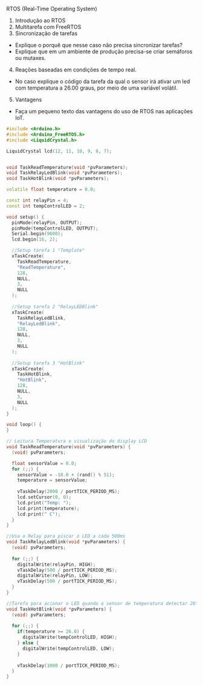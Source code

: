 RTOS (Real-Time Operating System)

1. Introdução ao RTOS
2. Multitarefa com FreeRTOS
3. Sincronização de tarefas
- Explique o porquê que nesse caso não precisa sincronizar tarefas?
- Explique que em um ambiente de produção precisa-se criar semáforos
ou mutaxes.
4. Reações baseadas em condições de tempo real.
- No caso explique o código da tarefa da qual o sensor irá ativar um led
com temperatura a 26.00 graus, por meio de uma variável volátil.
5. Vantagens
- Faça um pequeno texto das vantagens do uso de RTOS nas aplicações
IoT.

```c++
#include <Arduino.h>
#include <Arduino_FreeRTOS.h>
#include <LiquidCrystal.h>

LiquidCrystal lcd(12, 11, 10, 9, 8, 7);


void TaskReadTemperature(void *pvParameters);
void TaskRelayLedBlink(void *pvParameters);
void TaskHotBlink(void *pvParameters);

volatile float temperature = 0.0;

const int relayPin = 4;
const int tempControlLED = 2;

void setup() {
  pinMode(relayPin, OUTPUT);
  pinMode(tempControlLED, OUTPUT);
  Serial.begin(9600);
  lcd.begin(16, 2);

  //Setup tarefa 1 "Template"
  xTaskCreate(
    TaskReadTemperature,
    "ReadTemperature",
    128,
    NULL,
    3,
    NULL
  );
  
  //Setup tarefa 2 "RelayLEDBlink"
  xTaskCreate(
    TaskRelayLedBlink,
    "RelayLedBlink",
    128,
    NULL,
    3,
    NULL
  );
  
  //Setup tarefa 3 "HotBlink"
  xTaskCreate(
    TaskHotBlink,
    "HotBlink",
    128,
    NULL,
    3,
    NULL
  );
}

void loop() {
}

// Leitura Temperatura e visualização do display LCD
void TaskReadTemperature(void *pvParameters) {
  (void) pvParameters;

  float sensorValue = 0.0;
  for (;;) {
    sensorValue = -10.0 + (rand() % 51); 
    temperature = sensorValue;
    
    vTaskDelay(2000 / portTICK_PERIOD_MS); 
    lcd.setCursor(0, 0);
    lcd.print("Temp: ");
    lcd.print(temperature);
    lcd.print(" C");
  }
}

//Usa o Relay para piscar o LED a cada 500ms
void TaskRelayLedBlink(void *pvParameters) {
  (void) pvParameters;
  
  for (;;) {
    digitalWrite(relayPin, HIGH); 
    vTaskDelay(500 / portTICK_PERIOD_MS);
    digitalWrite(relayPin, LOW); 
    vTaskDelay(500 / portTICK_PERIOD_MS); 
  }
}

//Tarefa para acionar o LED quando o sensor de temperatura detectar 26°C, delay de 1 segundo após acionamento 
void TaskHotBlink(void *pvParameters) {
  (void) pvParameters;
  
  for (;;) {
    if(temperature >= 26.0) {
      digitalWrite(tempControlLED, HIGH);
    } else {
      digitalWrite(tempControlLED, LOW);
    }
    
    vTaskDelay(1000 / portTICK_PERIOD_MS); 
  }
}
```